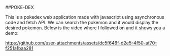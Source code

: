 ##POKE-DEX 

This is a pokedex web application made with javascript using asynchronous code and fetch API. We can search the pokemon and it would display the desired pokemon. Below is the video where I followed on and it shows you a demo:



https://github.com/user-attachments/assets/dc5f646f-d2e5-4f50-af70-f251a1baa281

